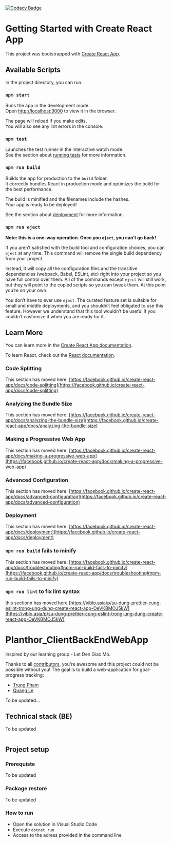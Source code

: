 [![Codacy Badge](https://app.codacy.com/project/badge/Grade/eb2a7eff9ff84e09a69a90351e79cdeb)](https://www.codacy.com/gh/Planthor-Team/Planthor_ClientFrontEndWebApp/dashboard?utm_source=github.com&amp;utm_medium=referral&amp;utm_content=Planthor-Team/Planthor_ClientFrontEndWebApp&amp;utm_campaign=Badge_Grade)

# Getting Started with Create React App

This project was bootstrapped with [Create React App](https://github.com/facebook/create-react-app).

## Available Scripts

In the project directory, you can run:

### `npm start`

Runs the app in the development mode.\
Open [http://localhost:3000](http://localhost:3000) to view it in the browser.

The page will reload if you make edits.\
You will also see any lint errors in the console.

### `npm test`

Launches the test runner in the interactive watch mode.\
See the section about [running tests](https://facebook.github.io/create-react-app/docs/running-tests) for more information.

### `npm run build`

Builds the app for production to the `build` folder.\
It correctly bundles React in production mode and optimizes the build for the best performance.

The build is minified and the filenames include the hashes.\
Your app is ready to be deployed!

See the section about [deployment](https://facebook.github.io/create-react-app/docs/deployment) for more information.

### `npm run eject`

**Note: this is a one-way operation. Once you `eject`, you can’t go back!**

If you aren’t satisfied with the build tool and configuration choices, you can `eject` at any time. This command will remove the single build dependency from your project.

Instead, it will copy all the configuration files and the transitive dependencies (webpack, Babel, ESLint, etc) right into your project so you have full control over them. All of the commands except `eject` will still work, but they will point to the copied scripts so you can tweak them. At this point you’re on your own.

You don’t have to ever use `eject`. The curated feature set is suitable for small and middle deployments, and you shouldn’t feel obligated to use this feature. However we understand that this tool wouldn’t be useful if you couldn’t customize it when you are ready for it.

## Learn More

You can learn more in the [Create React App documentation](https://facebook.github.io/create-react-app/docs/getting-started).

To learn React, check out the [React documentation](https://reactjs.org/).

### Code Splitting

This section has moved here: [https://facebook.github.io/create-react-app/docs/code-splitting](https://facebook.github.io/create-react-app/docs/code-splitting)

### Analyzing the Bundle Size

This section has moved here: [https://facebook.github.io/create-react-app/docs/analyzing-the-bundle-size](https://facebook.github.io/create-react-app/docs/analyzing-the-bundle-size)

### Making a Progressive Web App

This section has moved here: [https://facebook.github.io/create-react-app/docs/making-a-progressive-web-app](https://facebook.github.io/create-react-app/docs/making-a-progressive-web-app)

### Advanced Configuration

This section has moved here: [https://facebook.github.io/create-react-app/docs/advanced-configuration](https://facebook.github.io/create-react-app/docs/advanced-configuration)

### Deployment

This section has moved here: [https://facebook.github.io/create-react-app/docs/deployment](https://facebook.github.io/create-react-app/docs/deployment)

### `npm run build` fails to minify

This section has moved here: [https://facebook.github.io/create-react-app/docs/troubleshooting#npm-run-build-fails-to-minify](https://facebook.github.io/create-react-app/docs/troubleshooting#npm-run-build-fails-to-minify)

### `npm run lint` to fix lint syntax
this sectionn has moved here [https://viblo.asia/p/su-dung-prettier-cung-eslint-trong-ung-dung-create-react-app-OeVKBMOJ5kW](https://viblo.asia/p/su-dung-prettier-cung-eslint-trong-ung-dung-create-react-app-OeVKBMOJ5kW)


# Planthor_ClientBackEndWebApp

Inspired by our learning group - Let Den Giac Mo.

Thanks to all [contributors](https://github.com/Planthor-Team/Planthor_ClientFrontEndWebApp/graphs/contributors), you're awesome and this project could not be possible without you! The goal is to build a web-application for goal-progress tracking:
- [Trung Pham](https://github.com/zovippro1996)
- [Quang Le](https://github.com/quanglegl1404)

To be updated...

## Technical stack (BE)

To be updated

```
```

## Project setup

### Prerequiste

To be updated

### Package restore

To be updated

### How to run

- Open the solution in Visual Studio Code
- Execute ```dotnet run``` 
- Access to the adress provided in the command line
